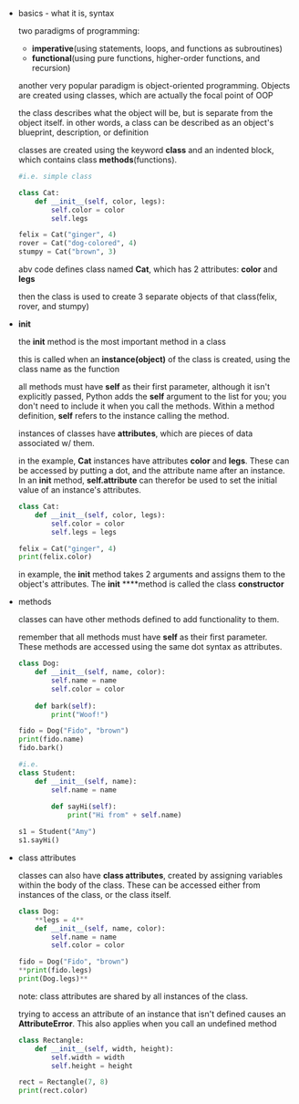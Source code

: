-   basics - what it is, syntax
    
    two paradigms of programming:
    
    -   **imperative**(using statements, loops, and functions as subroutines)
    -   **functional**(using pure functions, higher-order functions, and recursion)
    
    another very popular paradigm is object-oriented programming. Objects are created using classes, which are actually the focal point of OOP
    
    the class describes what the object will be, but is separate from the object itself. in other words, a class can be described as an object's blueprint, description, or definition
    
    classes are created using the keyword **class** and an indented block, which contains class **methods**(functions).
    
    ```python
    #i.e. simple class
    
    class Cat:
    	def __init__(self, color, legs):
    		self.color = color
    		self.legs
    
    felix = Cat("ginger", 4)
    rover = Cat("dog-colored", 4)
    stumpy = Cat("brown", 3)
    ```
    
    abv code defines class named **Cat**, which has 2 attributes: **color** and **legs**
    
    then the class is used to create 3 separate objects of that class(felix, rover, and stumpy)
    
-   **init**
    
    the ****init**** method is the most important method in a class
    
    this is called when an **instance(object)** of the class is created, using the class name as the function
    
    all methods must have **self** as their first parameter, although it isn't explicitly passed, Python adds the **self** argument to the list for you; you don't need to include it when you call the methods. Within a method definition, **self** refers to the instance calling the method.
    
    instances of classes have **attributes**, which are pieces of data associated w/ them.
    
    in the example, **Cat** instances have attributes **color** and **legs**. These can be accessed by putting a dot, and the attribute name after an instance. In an **init** method, **self.attribute** can therefor be used to set the initial value of an instance's attributes.
    
    ```python
    class Cat:
    	def __init__(self, color, legs):
    		self.color = color
    		self.legs = legs
    
    felix = Cat("ginger", 4)
    print(felix.color)
    ```
    
    in example, the **init** method takes 2 arguments and assigns them to the object's attributes. The **init** \*\*\*\*method is called the class **constructor**
    
-   methods
    
    classes can have other methods defined to add functionality to them.
    
    remember that all methods must have **self** as their first parameter. These methods are accessed using the same dot syntax as attributes.
    
    ```python
    class Dog:
    	def __init__(self, name, color):
    		self.name = name
    		self.color = color
    	
    	def bark(self):
    		print("Woof!")
    
    fido = Dog("Fido", "brown")
    print(fido.name)
    fido.bark()
    ```
    
    ```python
    #i.e.
    class Student:
    	def __init__(self, name):
    		self.name = name
    		
    		def sayHi(self):
    			print("Hi from" + self.name)
    
    s1 = Student("Amy")
    s1.sayHi()
    ```
    
-   class attributes
    
    classes can also have **class attributes**, created by assigning variables within the body of the class. These can be accessed either from instances of the class, or the class itself.
    
    ```python
    class Dog:
    	**legs = 4**
    	def __init__(self, name, color):
    		self.name = name
    		self.color = color
    
    fido = Dog("Fido", "brown")
    **print(fido.legs)
    print(Dog.legs)**
    ```
    
    note: class attributes are shared by all instances of the class.
    
    trying to access an attribute of an instance that isn't defined causes an **AttributeError**. This also applies when you call an undefined method
    
    ```python
    class Rectangle:
    	def __init__(self, width, height):
    		self.width = width
    		self.height = height
    
    rect = Rectangle(7, 8)
    print(rect.color)
    ```